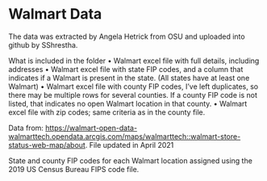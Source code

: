 # Walmart Data

The data was extracted by Angela Hetrick from OSU and uploaded into github by SShrestha.

What is included in the folder
•	Walmart excel file with full details, including addresses
•	Walmart excel file with state FIP codes, and a column that indicates if a Walmart is present in the state. (All states have at least one Walmart)
•	Walmart excel file with county FIP codes, I’ve left duplicates, so there may be multiple rows for several counties. If a county FIP code is not listed, that indicates no open Walmart location in that county.
•	Walmart excel file with zip codes; same criteria as in the county file.

Data from: 
https://walmart-open-data-walmarttech.opendata.arcgis.com/maps/walmarttech::walmart-store-status-web-map/about. 
File updated in April 2021

State and county FIP codes for each Walmart location assigned using the 2019 US Census Bureau FIPS code file.

